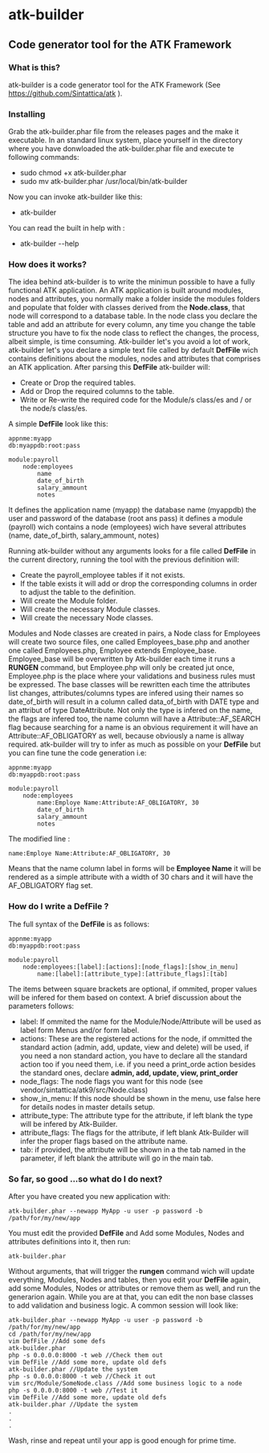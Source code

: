 # atk-builder

## Code generator tool for the ATK Framework

### What is this?
atk-builder is a code generator tool for the ATK Framework (See https://github.com/Sintattica/atk ).

### Installing
Grab the atk-builder.phar file from the releases pages and the make it executable.
In an standard linux system, place yourself in the directory where you have donwloaded the atk-builder.phar file and execute te following commands:

- sudo chmod +x atk-builder.phar
- sudo mv atk-builder.phar /usr/local/bin/atk-builder

Now you can invoke atk-builder like this:

- atk-builder

You can read the built in help with :

- atk-builder --help


### How does it works?
The idea behind atk-builder is to write the minimun possible to have a fully functional ATK application.
An ATK application is built around modules, nodes and attributes, you normally make a folder inside the modules folders and populate that folder with classes derived from the **Node.class**, that node will correspond to a database table. In the node class you declare the table and add an attribute for every column, any time you change the table structure you have to fix the node class to reflect the changes,  the process, albeit simple, is time consuming.
Atk-builder let's you avoid a lot of work, atk-builder let's you declare a simple text file called by default **DefFile** wich contains definitions about the modules, nodes and attributes that comprises an ATK application.
After parsing this **DefFile** atk-builder will:

- Create or Drop the required tables.
- Add or Drop the required columns to the table.
- Write or Re-write the required code for the Module/s class/es and / or the node/s class/es.

A simple **DefFile** look like this:

```
appnme:myapp
db:myappdb:root:pass

module:payroll
	node:employees
		name
		date_of_birth
		salary_ammount
		notes
```

It defines the application name (myapp) the database name (myappdb) the user and password of the database (root ans pass) it defines a module (payroll) wich contains a node (employees) wich have several attributes (name, date_of_birth, salary_ammount, notes)

Running atk-builder without any arguments looks for a file called **DefFile** in the current directory, running the tool with the previous definition will:

- Create the payroll_employee tables if it not exists.
- If the table exists it will add or drop the corresponding columns in order to adjust the table to the definition.
- Will create the Module folder.
- Will create the necessary Module classes.
- Will create the necessary Node classes.

Modules and Node classes are created in pairs, a Node class for Employees will create two source files, one called Employees_base.php and another one called Employees.php, Employee extends Employee_base. Employee_base will be overwritten by
Atk-builder each time it runs a **RUNGEN** command, but Employee.php will only be created jut once, Employee.php is the place where your validations and business rules must be expressed.
The base classes will be rewritten each time the attributes list changes, attributes/columns types are infered using their names so date_of_birth will result in a column called data_of_birth with DATE type and an attribut of type DateAttribute.
Not only the type is infered on the name, the flags are infered too, the name column will have a Attribute::AF_SEARCH flag because searching for a name is an obvious requirement it will have an Attribute::AF_OBLIGATORY as well, because obviously a name is allway required.
atk-builder will try to infer as much as possible on your **DefFile** but you can fine tune the code generation i.e:

```
appnme:myapp
db:myappdb:root:pass

module:payroll
	node:employees
		name:Employe Name:Attribute:AF_OBLIGATORY, 30
		date_of_birth
		salary_ammount
		notes
```

The modified line :

```
name:Employe Name:Attribute:AF_OBLIGATORY, 30
```

Means that the name column label in forms will be **Employee Name** it will be rendered as a simple attribute with a width of 30 chars and it will have the AF_OBLIGATORY flag set.

### How do I write a DefFile ?

The full syntax of the **DefFile** is as follows:

```
appnme:myapp
db:myappdb:root:pass

module:payroll
	node:employees:[label]:[actions]:[node_flags]:[show_in_menu]
		name:[label]:[attribute_type]:[attribute_flags]:[tab]		
```

The items between square brackets are optional, if ommited, proper values will be infered for them based on context.
A brief discussion about the parameters follows:

- label: If ommited the name for the Module/Node/Attribute will be used as label form Menus and/or form label.
- actions: These are the registered actions for the node, if ommitted the standard action (admin, add, update, view and delete) will be used, if you need a non standard action, you have to declare all the standard action too if you need them, i.e. if you need a print_orde action besides the standard ones, declare **admin, add, update, view, print_order**
- node_flags: The node flags you want for this node (see vendor/sintattica/atk9/src/Node.class)
- show_in_menu: If this node should be shown in the menu, use false here for details nodes in master details setup.
- attribute_type: The attribute type for the attribute, if left blank the type will be infered by Atk-Builder.
- attribute_flags: The flags for the attribute, if left blank Atk-Builder will infer the proper flags based on the attribute name.
- tab: if provided, the attribute will be shown in a the tab named in the parameter, if left blank the attribute will go in the main tab.

### So far, so good ...so what do I do next?

After you have created you new application with:

```
atk-builder.phar --newapp MyApp -u user -p password -b /path/for/my/new/app
```

You must edit the provided **DefFile** and Add some Modules, Nodes and attributes definitions into it, then run: 

```
atk-builder.phar
```

Without arguments, that will trigger the **rungen** command wich will update everything, Modules, Nodes and tables,
then you edit your **DefFile** again, add some Modules, Nodes or attributes or remove them as well, and run the generarion again.
While you are at that, you can edit the non base classes to add validation and business logic.
A common session will look like:

```
atk-builder.phar --newapp MyApp -u user -p password -b /path/for/my/new/app
cd /path/for/my/new/app
vim DefFile //Add some defs
atk-builder.phar
php -s 0.0.0.0:8000 -t web //Check them out
vim DefFile //Add some more, update old defs
atk-builder.phar //Update the system
php -s 0.0.0.0:8000 -t web //Check it out
vim src/Module/SomeNode.class //Add some business logic to a node
php -s 0.0.0.0:8000 -t web //Test it
vim DefFile //Add some more, update old defs
atk-builder.phar //Update the system
.
.
.
```

Wash, rinse and repeat until your app is good enough for prime time.